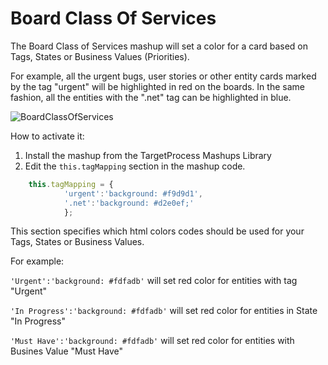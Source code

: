 Board Class Of Services
==================

The Board Class of Services mashup will set a color for a card based on Tags, States or Business Values (Priorities). 

For example, all the urgent bugs, user stories or other entity cards marked by the tag "urgent" will be highlighted in red on the boards. In the same fashion, all the entities with the ".net" tag can be highlighted in blue.  

![BoardClassOfServices](https://github.com/TargetProcess/TP3MashupLibrary/raw/master/BoardClassOfServices/BoardClassOfServices.png)

How to activate it:

1. Install the mashup from the TargetProcess Mashups Library
2. Edit the ```this.tagMapping``` section in the mashup code.

```javascript
    this.tagMapping = {
            'urgent':'background: #f9d9d1',
            '.net':'background: #d2e0ef;'
            };
```

This section specifies which html colors codes should be used for your Tags, States or Business Values.

For example: 

```'Urgent':'background: #fdfadb'``` will set red color for entities with tag "Urgent"

```'In Progress':'background: #fdfadb'``` will set red color for entities in State "In Progress"

```'Must Have':'background: #fdfadb'``` will set red color for entities with Busines Value "Must Have"
